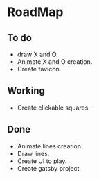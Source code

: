 # RoadMap

## To do
- draw X and O.
- Animate X and O creation.
- Create favicon.


## Working
- Create clickable squares.


## Done
- Animate lines creation.
- Draw lines.
- Create UI to play.
- Create gatsby project.
